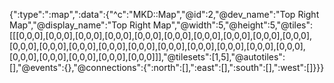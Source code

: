 {":type":":map",":data":{"^c":"MKD::Map","@id":2,"@dev_name":"Top Right Map","@display_name":"Top Right Map","@width":5,"@height":5,"@tiles":[[[0,0,0],[0,0,0],[0,0,0],[0,0,0],[0,0,0],[0,0,0],[0,0,0],[0,0,0],[0,0,0],[0,0,0],[0,0,0],[0,0,0],[0,0,0],[0,0,0],[0,0,0],[0,0,0],[0,0,0],[0,0,0],[0,0,0],[0,0,0],[0,0,0],[0,0,0],[0,0,0],[0,0,0],[0,0,0]]],"@tilesets":[1,5],"@autotiles":[],"@events":{},"@connections":{":north":[],":east":[],":south":[],":west":[]}}}